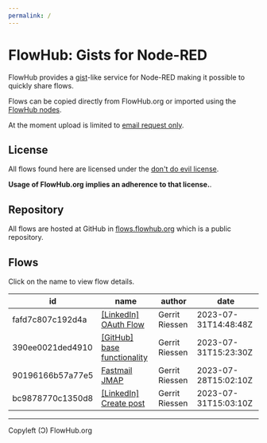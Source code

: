 ```yaml
---
permalink: /
---
```


# FlowHub: Gists for Node-RED

FlowHub provides a [gist](https://en.wikipedia.org/wiki/GitHub#Gist)-like service for Node-RED making it possible to quickly share flows.

Flows can be copied directly from FlowHub.org or imported using the [FlowHub nodes](https://flows.nodered.org/node/@gregoriusrippenstein/node-red-contrib-flowhub).

At the moment upload is limited to [email request only](mailto:request.apitoken@flowhub.org).

## License

All flows found here are licensed under the [don't do evil license](https://cdn.openmindmap.org/LICENSE.txt).

**Usage of FlowHub.org implies an adherence to that license.**.

## Repository

All flows are hosted at GitHub in [flows.flowhub.org](https://github.com/gorenje/flows.flowhub.org) which is a public repository.


## Flows

Click on the name to view flow details.

| id | name| author | date |
|----|-----|--------|------|
| fafd7c807c192d4a |  [[LinkedIn] OAuth Flow](https://flowhub.org/f/fafd7c807c192d4a) | Gerrit Riessen | 2023-07-31T14:48:48Z |
| 390ee0021ded4910 |  [[GitHub] base functionality](https://flowhub.org/f/390ee0021ded4910) | Gerrit Riessen | 2023-07-31T15:23:30Z |
| 90196166b57a77e5 |  [Fastmail JMAP](https://flowhub.org/f/90196166b57a77e5) | Gerrit Riessen | 2023-07-28T15:02:10Z |
| bc9878770c1350d8 |  [[LinkedIn] Create post](https://flowhub.org/f/bc9878770c1350d8) | Gerrit Riessen | 2023-07-31T15:03:10Z |

---

Copyleft (Ɔ) FlowHub.org
